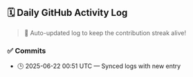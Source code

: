 ## 🗓️ Daily GitHub Activity Log

> 🤖 Auto-updated log to keep the contribution streak alive!

### ✅ Commits

- 🕒 2025-06-22 00:51 UTC — Synced logs with new entry


